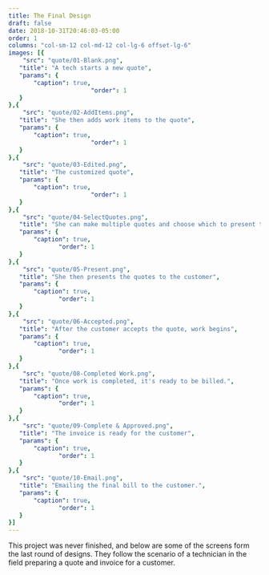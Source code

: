 ```yaml
---
title: The Final Design
draft: false
date: 2018-10-31T20:46:03-05:00
order: 1
columns: "col-sm-12 col-md-12 col-lg-6 offset-lg-6"
images: [{
    "src": "quote/01-Blank.png",
   "title": "A tech starts a new quote",
   "params": {
       "caption": true,
                       "order": 1
   }
},{
    "src": "quote/02-AddItems.png",
   "title": "She then adds work items to the quote",
   "params": {
       "caption": true,
                       "order": 1
   }
},{
    "src": "quote/03-Edited.png",
   "title": "The customized quote",
   "params": {
       "caption": true,
                       "order": 1
   }
},{
    "src": "quote/04-SelectQuotes.png",
   "title": "She can make multiple quotes and choose which to present to the customer",
   "params": {
       "caption": true,
              "order": 1
   }
},{
    "src": "quote/05-Present.png",
   "title": "She then presents the quotes to the customer",
   "params": {
       "caption": true,
              "order": 1
   }
},{
    "src": "quote/06-Accepted.png",
   "title": "After the customer accepts the quote, work begins",
   "params": {
       "caption": true,
              "order": 1
   }
},{
    "src": "quote/08-Completed Work.png",
   "title": "Once work is completed, it's ready to be billed.",
   "params": {
       "caption": true,
              "order": 1
   }
},{
    "src": "quote/09-Complete & Approved.png",
   "title": "The invoice is ready for the customer",
   "params": {
       "caption": true,
              "order": 1
   }
},{
    "src": "quote/10-Email.png",
   "title": "Emailing the final bill to the customer.",
   "params": {
       "caption": true,
              "order": 1
   }
}]
---
```

This project was never finished, and below are some of the screens form the last round of designs.
They follow the scenario of a technician in the field preparing a quote and invoice for a customer.
